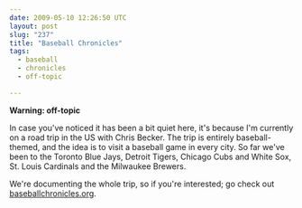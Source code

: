 ```yaml
---
date: 2009-05-10 12:26:50 UTC
layout: post
slug: "237"
title: "Baseball Chronicles"
tags:
  - baseball
  - chronicles
  - off-topic

---
```

<p><strong>Warning: off-topic</strong></p>

<p>In case you've noticed it has been a bit quiet here, it's because I'm currently on a road trip in the US with Chris Becker. The trip is entirely baseball-themed, and the idea is to visit a baseball game in every city. So far we've been to the Toronto Blue Jays, Detroit Tigers, Chicago Cubs and White Sox, St. Louis Cardinals and the Milwaukee Brewers.</p>

<p>We're documenting the whole trip, so if you're interested; go check out <a href="http://www.baseballchronicles.org/">baseballchronicles.org</a>.</p>
